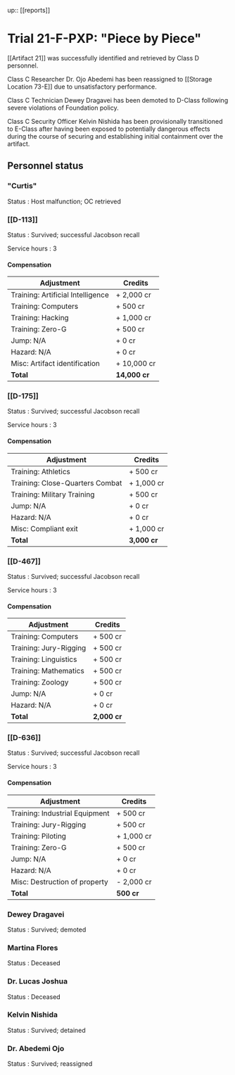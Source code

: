 ---
---
up:: [[reports]]

# Trial 21-F-PXP: "Piece by Piece"

[[Artifact 21]] was successfully identified and retrieved by Class D personnel. 

Class C Researcher Dr. Ojo Abedemi has been reassigned to [[Storage Location 73-E]] due to unsatisfactory performance.

Class C Technician Dewey Dragavei has been demoted to D-Class following severe violations of Foundation policy.

Class C Security Officer Kelvin Nishida has been provisionally transitioned to E-Class after having been exposed to potentially dangerous effects during the course of securing and establishing initial containment over the artifact.

## Personnel status

### "Curtis"

Status
: Host malfunction; OC retrieved

### [[D-113]]

Status
: Survived; successful Jacobson recall

Service hours
: 3

#### Compensation

| Adjustment                        | Credits    |
| --------------------------------- | ---------- |
| Training: Artificial Intelligence | + 2,000 cr |
| Training: Computers               | + 500 cr    |
| Training: Hacking                 | + 1,000 cr |
| Training: Zero-G                  | + 500 cr    |
| Jump: N/A                         | + 0 cr     |
| Hazard: N/A                       | + 0 cr     |
| Misc: Artifact identification     | + 10,000 cr |
| **Total**                         | **14,000 cr**   | 

### [[D-175]]

Status
: Survived; successful Jacobson recall

Service hours
: 3

#### Compensation

| Adjustment                      | Credits      |
| ------------------------------- | ------------ |
| Training: Athletics             | + 500 cr     |
| Training: Close-Quarters Combat | + 1,000 cr   |
| Training: Military Training     | + 500 cr     |
| Jump: N/A                       | + 0 cr       |
| Hazard: N/A                     | + 0 cr       |
| Misc: Compliant exit           | + 1,000 cr             |
| **Total**                       | **3,000 cr** |

### [[D-467]]

Status
: Survived; successful Jacobson recall

Service hours
: 3

#### Compensation

| Adjustment             | Credits      |
| ---------------------- | ------------ |
| Training: Computers    | + 500 cr     |
| Training: Jury-Rigging | + 500 cr     |
| Training: Linguistics  | + 500 cr     | 
| Training: Mathematics  | + 500 cr     |
| Training: Zoology      | + 500 cr     |
| Jump: N/A              | + 0 cr       |
| Hazard: N/A            | + 0 cr       |
| **Total**              | **2,000 cr** |

### [[D-636]]

Status
: Survived; successful Jacobson recall

Service hours
: 3

#### Compensation

| Adjustment                     | Credits      |
| ------------------------------ | ------------ |
| Training: Industrial Equipment | + 500 cr     |
| Training: Jury-Rigging         | + 500 cr     |
| Training: Piloting             | + 1,000 cr   |
| Training: Zero-G               | + 500 cr     |
| Jump: N/A                      | + 0 cr       |
| Hazard: N/A                    | + 0 cr       |
| Misc: Destruction of property  | - 2,000 cr             |
| **Total**                      | **500 cr** |



### Dewey Dragavei

Status
: Survived; demoted

### Martina Flores

Status
: Deceased

### Dr. Lucas Joshua

Status
: Deceased

### Kelvin Nishida

Status
: Survived; detained

### Dr. Abedemi Ojo

Status
: Survived; reassigned

